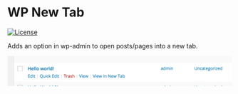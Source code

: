 # WP New Tab

[![License](https://img.shields.io/badge/license-GPL--2.0%2B-green.svg)](http://www.gnu.org/licenses/gpl-2.0.html)

Adds an option in wp-admin to open posts/pages into a new tab.

![View In New Tab](screenshot-1.png)
